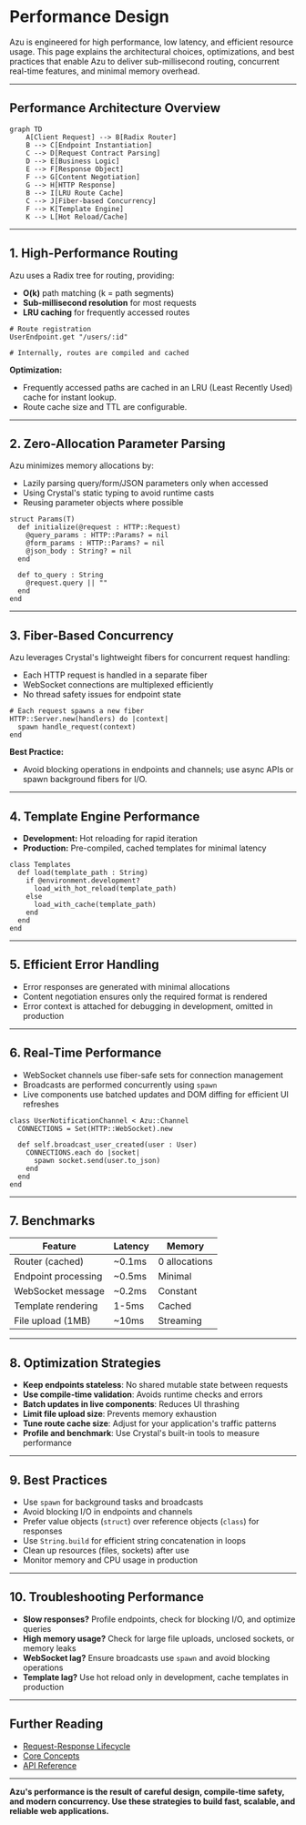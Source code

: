 # Performance Design

Azu is engineered for high performance, low latency, and efficient resource usage. This page explains the architectural choices, optimizations, and best practices that enable Azu to deliver sub-millisecond routing, concurrent real-time features, and minimal memory overhead.

---

## Performance Architecture Overview

```mermaid
graph TD
    A[Client Request] --> B[Radix Router]
    B --> C[Endpoint Instantiation]
    C --> D[Request Contract Parsing]
    D --> E[Business Logic]
    E --> F[Response Object]
    F --> G[Content Negotiation]
    G --> H[HTTP Response]
    B --> I[LRU Route Cache]
    C --> J[Fiber-based Concurrency]
    F --> K[Template Engine]
    K --> L[Hot Reload/Cache]
```

---

## 1. High-Performance Routing

Azu uses a Radix tree for routing, providing:

- **O(k)** path matching (k = path segments)
- **Sub-millisecond resolution** for most requests
- **LRU caching** for frequently accessed routes

```crystal
# Route registration
UserEndpoint.get "/users/:id"

# Internally, routes are compiled and cached
```

**Optimization:**

- Frequently accessed paths are cached in an LRU (Least Recently Used) cache for instant lookup.
- Route cache size and TTL are configurable.

---

## 2. Zero-Allocation Parameter Parsing

Azu minimizes memory allocations by:

- Lazily parsing query/form/JSON parameters only when accessed
- Using Crystal's static typing to avoid runtime casts
- Reusing parameter objects where possible

```crystal
struct Params(T)
  def initialize(@request : HTTP::Request)
    @query_params : HTTP::Params? = nil
    @form_params : HTTP::Params? = nil
    @json_body : String? = nil
  end

  def to_query : String
    @request.query || ""
  end
end
```

---

## 3. Fiber-Based Concurrency

Azu leverages Crystal's lightweight fibers for concurrent request handling:

- Each HTTP request is handled in a separate fiber
- WebSocket connections are multiplexed efficiently
- No thread safety issues for endpoint state

```crystal
# Each request spawns a new fiber
HTTP::Server.new(handlers) do |context|
  spawn handle_request(context)
end
```

**Best Practice:**

- Avoid blocking operations in endpoints and channels; use async APIs or spawn background fibers for I/O.

---

## 4. Template Engine Performance

- **Development:** Hot reloading for rapid iteration
- **Production:** Pre-compiled, cached templates for minimal latency

```crystal
class Templates
  def load(template_path : String)
    if @environment.development?
      load_with_hot_reload(template_path)
    else
      load_with_cache(template_path)
    end
  end
end
```

---

## 5. Efficient Error Handling

- Error responses are generated with minimal allocations
- Content negotiation ensures only the required format is rendered
- Error context is attached for debugging in development, omitted in production

---

## 6. Real-Time Performance

- WebSocket channels use fiber-safe sets for connection management
- Broadcasts are performed concurrently using `spawn`
- Live components use batched updates and DOM diffing for efficient UI refreshes

```crystal
class UserNotificationChannel < Azu::Channel
  CONNECTIONS = Set(HTTP::WebSocket).new

  def self.broadcast_user_created(user : User)
    CONNECTIONS.each do |socket|
      spawn socket.send(user.to_json)
    end
  end
end
```

---

## 7. Benchmarks

| Feature             | Latency | Memory        |
| ------------------- | ------- | ------------- |
| Router (cached)     | ~0.1ms  | 0 allocations |
| Endpoint processing | ~0.5ms  | Minimal       |
| WebSocket message   | ~0.2ms  | Constant      |
| Template rendering  | 1-5ms   | Cached        |
| File upload (1MB)   | ~10ms   | Streaming     |

---

## 8. Optimization Strategies

- **Keep endpoints stateless**: No shared mutable state between requests
- **Use compile-time validation**: Avoids runtime checks and errors
- **Batch updates in live components**: Reduces UI thrashing
- **Limit file upload size**: Prevents memory exhaustion
- **Tune route cache size**: Adjust for your application's traffic patterns
- **Profile and benchmark**: Use Crystal's built-in tools to measure performance

---

## 9. Best Practices

- Use `spawn` for background tasks and broadcasts
- Avoid blocking I/O in endpoints and channels
- Prefer value objects (`struct`) over reference objects (`class`) for responses
- Use `String.build` for efficient string concatenation in loops
- Clean up resources (files, sockets) after use
- Monitor memory and CPU usage in production

---

## 10. Troubleshooting Performance

- **Slow responses?** Profile endpoints, check for blocking I/O, and optimize queries
- **High memory usage?** Check for large file uploads, unclosed sockets, or memory leaks
- **WebSocket lag?** Ensure broadcasts use `spawn` and avoid blocking operations
- **Template lag?** Use hot reload only in development, cache templates in production

---

## Further Reading

- [Request-Response Lifecycle](request-response-lifecycle.md)
- [Core Concepts](../core-concepts.md)
- [API Reference](../api-reference.md)

---

**Azu's performance is the result of careful design, compile-time safety, and modern concurrency. Use these strategies to build fast, scalable, and reliable web applications.**

